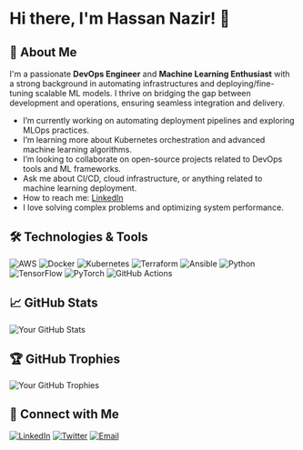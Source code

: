 # Hi there, I'm Hassan Nazir! 👋

## 🚀 About Me

I'm a passionate **DevOps Engineer** and **Machine Learning Enthusiast** with a strong background in automating infrastructures and deploying/fine-tuning scalable ML models. I thrive on bridging the gap between development and operations, ensuring seamless integration and delivery.

-  I’m currently working on automating deployment pipelines and exploring MLOps practices.
-  I’m learning more about Kubernetes orchestration and advanced machine learning algorithms.
-  I’m looking to collaborate on open-source projects related to DevOps tools and ML frameworks.
-  Ask me about CI/CD, cloud infrastructure, or anything related to machine learning deployment.
-  How to reach me: [LinkedIn](https://www.linkedin.com/in/hassannazirrr/)
-  I love solving complex problems and optimizing system performance.

## 🛠️ Technologies & Tools

![AWS](https://img.shields.io/badge/AWS-232F3E?style=flat&logo=amazon-aws&logoColor=white)
![Docker](https://img.shields.io/badge/Docker-2496ED?style=flat&logo=docker&logoColor=white)
![Kubernetes](https://img.shields.io/badge/Kubernetes-326CE5?style=flat&logo=kubernetes&logoColor=white)
![Terraform](https://img.shields.io/badge/Terraform-623CE4?style=flat&logo=terraform&logoColor=white)
![Ansible](https://img.shields.io/badge/Ansible-EE0000?style=flat&logo=ansible&logoColor=white)
![Python](https://img.shields.io/badge/Python-3776AB?style=flat&logo=python&logoColor=white)
![TensorFlow](https://img.shields.io/badge/TensorFlow-FF6F00?style=flat&logo=tensorflow&logoColor=white)
![PyTorch](https://img.shields.io/badge/PyTorch-EE4C2C?style=flat&logo=pytorch&logoColor=white)
![GitHub Actions](https://img.shields.io/badge/GitHub_Actions-2088FF?style=flat&logo=github-actions&logoColor=white)

## 📈 GitHub Stats

![Your GitHub Stats](https://github-readme-stats.vercel.app/api?username=zimkk&show_icons=true&theme=radical)

## 🏆 GitHub Trophies

![Your GitHub Trophies](https://github-profile-trophy.vercel.app/?username=zimkk&theme=onedark)

## 🤝 Connect with Me

[![LinkedIn](https://img.shields.io/badge/LinkedIn-0A66C2?style=flat&logo=linkedin&logoColor=white)](https://www.linkedin.com/in/hassannazirrr/)
[![Twitter](https://img.shields.io/badge/Twitter-1DA1F2?style=flat&logo=twitter&logoColor=white)](https://twitter.com/zimkk_)
[![Email](https://img.shields.io/badge/Email-D14836?style=flat&logo=gmail&logoColor=white)](mailto:hassannazir955@gmail.com)

